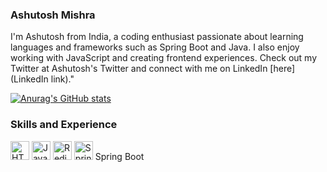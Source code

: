 ### Ashutosh Mishra
I'm Ashutosh from India, a coding enthusiast passionate about learning languages and frameworks such as Spring Boot and Java. I also enjoy working with JavaScript and creating frontend experiences. Check out my Twitter at Ashutosh's Twitter and connect with me on LinkedIn [here](LinkedIn link)."

[![Anurag's GitHub stats](https://github-readme-stats.vercel.app/api?username=Ashut0sh-mishra)](https://github.com/anuraghazra/github-readme-stats)

### Skills and Experience
<img src="https://www.w3.org/html/logo/downloads/HTML5_Logo_512.png" alt="HTML5 Logo" class="dark-img" width="30" height="30"> 
<img src="https://upload.wikimedia.org/wikipedia/de/e/e1/Java-Logo.svg" alt="Java Logo" class="dark-img" width="30" height="30"> 
<img src="https://upload.wikimedia.org/wikipedia/en/6/6b/Redis_Logo.svg" alt="Redis Logo" class="dark-img" width="30" height="30"> 
<img src="https://upload.wikimedia.org/wikipedia/commons/7/79/Spring_Boot.svg" alt="Spring Boot Logo" class="dark-img" width="30" height="30"> Spring Boot
